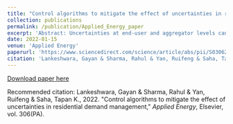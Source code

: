 ```yaml
---
title: "Control algorithms to mitigate the effect of uncertainties in residential demand management"
collection: publications
permalink: /publication/Applied_Energy_paper
excerpt: 'Abstract: Uncertainties at end-user and aggregator levels can be highly detrimental to the practical implementation of residential load control schemes for electricity market applications. Uncertainty factors such as end-user non-compliance, comfort violations and load set-point changes associated with the demand response aggregator are unavoidable in practice. This paper proposes a novel two-stage control algorithm for robust centralised management of aggregate residential loads which guarantee precise load set-point tracking in the presence of uncertainties occurring in real-time while ensuring that end-user thermal comfort is not compromised. The approach is underpinned by optimal selection of appliances based on an emulated supply curve followed by solving a one-step-ahead optimisation problem. Using air conditioners and water heaters as the controllable loads, the paper illustrates the effectiveness of the proposed approach in load management whilst mitigating the effects of unknown uncertainties. Further, the developed control scheme is compared with an existing industry approach. The results yield that the proposed control scheme is robust to uncertainties, preserves thermal comfort and is applicable for practical implementation under existing demand response standards.'
date: 2022-01-15
venue: 'Applied Energy'
paperurl: 'https://www.sciencedirect.com/science/article/abs/pii/S0306261921012757?via%3Dihub'
citation: 'Lankeshwara, Gayan & Sharma, Rahul & Yan, Ruifeng & Saha, Tapan K., 2022. &quot;Control algorithms to mitigate the effect of uncertainties in residential demand management,&quot; <i>Applied Energy</i>, Elsevier, vol. 306(PA).'
---
```


[Download paper here](http://academicpages.github.io/files/paper2.pdf)


Recommended citation: Lankeshwara, Gayan & Sharma, Rahul & Yan, Ruifeng & Saha, Tapan K., 2022. "Control algorithms to mitigate the effect of uncertainties in residential demand management," <i>Applied Energy</i>, Elsevier, vol. 306(PA).